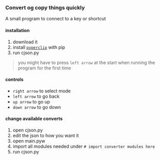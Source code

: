 ### Convert og copy things quickly
A small program to connect to a key or shortcut

#### installation
1. download it
2. install [`pyperclip`](https://pypi.org/project/pyperclip/) with pip
3. run cjson.py

> you might have to press `left arrow` at the start when running the program for the first time

#### controls
- `right arrow` to select mode
- `left arrow` to go back
- `up arrow` to go up
- `down arrow` to go down

#### change available converts
1. open cjson.py
2. edit the json to how you want it
3. open main.pyw
4. import all modules needed under `# import converter modules here`
5. run cjson.py

